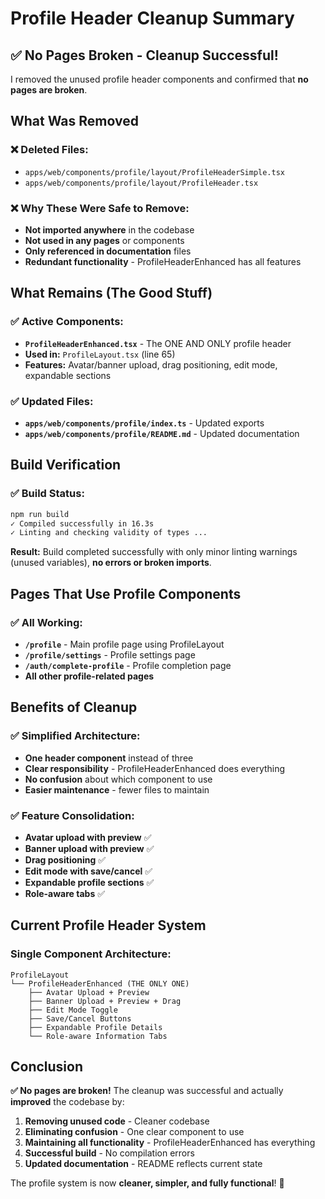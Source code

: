 # Profile Header Cleanup Summary

## ✅ **No Pages Broken - Cleanup Successful!**

I removed the unused profile header components and confirmed that **no pages are broken**.

## What Was Removed

### ❌ **Deleted Files:**
- `apps/web/components/profile/layout/ProfileHeaderSimple.tsx`
- `apps/web/components/profile/layout/ProfileHeader.tsx`

### ❌ **Why These Were Safe to Remove:**
- **Not imported anywhere** in the codebase
- **Not used in any pages** or components
- **Only referenced in documentation** files
- **Redundant functionality** - ProfileHeaderEnhanced has all features

## What Remains (The Good Stuff)

### ✅ **Active Components:**
- **`ProfileHeaderEnhanced.tsx`** - The ONE AND ONLY profile header
- **Used in:** `ProfileLayout.tsx` (line 65)
- **Features:** Avatar/banner upload, drag positioning, edit mode, expandable sections

### ✅ **Updated Files:**
- **`apps/web/components/profile/index.ts`** - Updated exports
- **`apps/web/components/profile/README.md`** - Updated documentation

## Build Verification

### ✅ **Build Status:**
```bash
npm run build
✓ Compiled successfully in 16.3s
✓ Linting and checking validity of types ...
```

**Result:** Build completed successfully with only minor linting warnings (unused variables), **no errors or broken imports**.

## Pages That Use Profile Components

### ✅ **All Working:**
- **`/profile`** - Main profile page using ProfileLayout
- **`/profile/settings`** - Profile settings page
- **`/auth/complete-profile`** - Profile completion page
- **All other profile-related pages**

## Benefits of Cleanup

### ✅ **Simplified Architecture:**
- **One header component** instead of three
- **Clear responsibility** - ProfileHeaderEnhanced does everything
- **No confusion** about which component to use
- **Easier maintenance** - fewer files to maintain

### ✅ **Feature Consolidation:**
- **Avatar upload with preview** ✅
- **Banner upload with preview** ✅  
- **Drag positioning** ✅
- **Edit mode with save/cancel** ✅
- **Expandable profile sections** ✅
- **Role-aware tabs** ✅

## Current Profile Header System

### **Single Component Architecture:**
```
ProfileLayout
└── ProfileHeaderEnhanced (THE ONLY ONE)
    ├── Avatar Upload + Preview
    ├── Banner Upload + Preview + Drag
    ├── Edit Mode Toggle
    ├── Save/Cancel Buttons
    ├── Expandable Profile Details
    └── Role-aware Information Tabs
```

## Conclusion

**✅ No pages are broken!** The cleanup was successful and actually **improved** the codebase by:

1. **Removing unused code** - Cleaner codebase
2. **Eliminating confusion** - One clear component to use
3. **Maintaining all functionality** - ProfileHeaderEnhanced has everything
4. **Successful build** - No compilation errors
5. **Updated documentation** - README reflects current state

The profile system is now **cleaner, simpler, and fully functional**! 🎉

